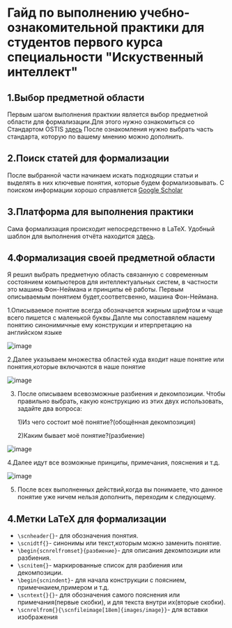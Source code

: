 # Гайд по выполнению учебно-ознакомительной практики для студентов первого курса специальности "Искуственный интеллект"


## 1.Выбор предметной области
Первым шагом выполнения практкии является выбор предметной области для формализации.Для этого нужно ознакомиться со Стандартом OSTIS [здесь](https://drive.google.com/file/d/1iOB-XHD1Fu6KBANWJZLJJ4nT7aZzOw-G/view?usp=share_link) После ознакомления нужно выбрать часть стандарта, которую по вашему мнению можно дополнить.
## 2.Поиск статей для формализации
 После выбранной части начинаем искать подходящии статьи и выделять в них ключевые понятия, которые будем формализовывать. С поиском информации хорошо справляется  [Google Scholar](https://scholar.google.com/)
## 3.Платформа для выполнения практики
Сама формализация происходит непосредственно в LaTeX. Удобный шаблон для выполнения отчёта находится [здесь](https://www.overleaf.com/read/cjtjbmnbgqrh#6a9cb3). 
## 4.Формализация своей предметной области
Я решил выбрать предметную область связанную с  современным состоянием компьютеров для интеллектуальных систем, в частности это машина Фон-Неймана и принципы её работы. Первым описываемым понятием будет,соответсвенно, машина Фон-Неймана.

1.Описываемое понятие всегда обозначается жирным шрифтом и чаще всего пишется с маленькой буквы.Далле мы сопоставялем нашему понятию синонимичные ему конструкции и итерпретацию на английском языке

![image](https://github.com/iis-32170x/RPIIS/assets/144383538/b0d88c17-7c00-4dd7-ad3a-618c098f5539) 


2.Далее указываем множества областей куда входит наше понятие или понятия,которые включаются в наше понятие

![image](https://github.com/iis-32170x/RPIIS/assets/144383538/665b9b57-eee9-4b09-ae8c-b504c3a42d63)


3. После описываем всевозможные разбиения и декомпозиции. Чтобы правильно выбрать, какую конструкцию из этих двух использовать, задайте два вопроса:
   
    1)Из чего состоит моё понятие?(обощённая декомпозиция)
   
    2)Каким бывает моё понятие?(разбиение)   

![image](https://github.com/iis-32170x/RPIIS/assets/144383538/32bcf57a-350a-4004-8f98-853e2010ce85)

4.Далее идут все возможные принципы, примечания, пояснения и т.д.

![image](https://github.com/iis-32170x/RPIIS/assets/144383538/e9aeb05f-9883-4133-801e-667f2e1d6963)


5. После всех выполненных действий,когда вы понимаете, что данное понятие уже ничем нельзя дополнить, переходим к следующему.
## 4.Метки LaTeX для формализации
* `\scnheader{}`- для обозначения понятия.
* `\scnidtf{}`- синонимы или текст,которым можно заменить понятие.
* `\begin{scnrelfromset}{разбиение}`- для описания декомпозиции или разбиения.
* `\scnitem{}`- маркированные список для разбиения или декомпозиции.
* `\begin{scnindent}`- для начала конструкции с пояснием, примечнаием,примером и т.д.
* `\scntext{}{}`- для обозначения самого пояснения или примечания(первые скобки), и для текста внутри их(вторые скобки).
* `\scnrelfrom{}{\scnfileimage[18em]{images/image}}`- для вставки изображения 


